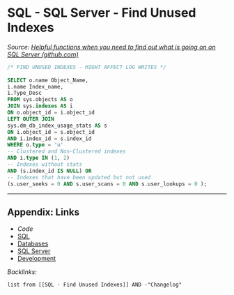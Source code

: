 # SQL - SQL Server - Find Unused Indexes

*Source: [Helpful functions when you need to find out what is going on on SQL Server (github.com)](https://gist.github.com/jimbrig/5d91eef57ce1de7d7f799e92d565631d)*

````SQL
/* FIND UNUSED INDEXES - MIGHT AFFECT LOG WRITES */
 
SELECT o.name Object_Name,
i.name Index_name, 
i.Type_Desc
FROM sys.objects AS o
JOIN sys.indexes AS i
ON o.object_id = i.object_id 
LEFT OUTER JOIN 
sys.dm_db_index_usage_stats AS s 
ON i.object_id = s.object_id 
AND i.index_id = s.index_id
WHERE o.type = 'u'
-- Clustered and Non-Clustered indexes
AND i.type IN (1, 2) 
-- Indexes without stats
AND (s.index_id IS NULL) OR
-- Indexes that have been updated but not used
(s.user_seeks = 0 AND s.user_scans = 0 AND s.user_lookups = 0 );
````

---

## Appendix: Links

* *Code*
* [SQL](../../../../3-Resources/Tools/Developer%20Tools/Data%20Stack/Procedural%20Languages/SQL.md)
* [Databases](../../../MOCs/Databases.md)
* [SQL Server](../../../../3-Resources/Tools/Developer%20Tools/Data%20Stack/Databases/SQL%20Server.md)
* [Development](../../../MOCs/Development.md)

*Backlinks:*

````dataview
list from [[SQL - Find Unused Indexes]] AND -"Changelog"
````
